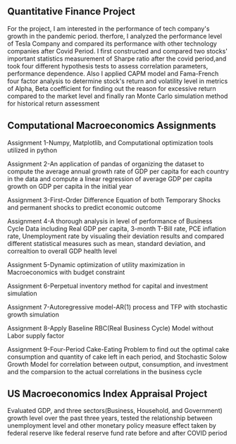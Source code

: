## Quantitative Finance Project

For the project, I am interested in the performance of tech company's growth in the pandemic period. therfore, I analyzed the performance level of Tesla Company and compared its performance with other technology companies after Covid Period. I first constructed and compared two stocks' important statistics measurement of Sharpe ratio after the covid period,and took four different hypothesis tests to assess correlation parameters, performance dependence. Also I applied CAPM model and Fama-French four factor analysis to determine stock's return and volatility level in metrics of Alpha, Beta coefficient for finding out the reason for excessive return compared to the market level and finally ran Monte Carlo simulation method for historical return assessment


## Computational Macroeconomics Assignments

Assignment 1-Numpy, Matplotlib, and Computational optimization tools utilized in python

Assignment 2-An application of pandas of organizing the dataset to compute the average annual growth rate of GDP per capita for each country in the data and compute a linear regression of average GDP per capita growth on GDP per capita in the initial year

Assignment 3-First-Order Difference Equation of both Temporary Shocks and permanent shocks to predict economic outcome

Assignment 4-A thorough analysis in level of performance of Business Cycle Data including Real GDP per capita, 3-month T-Bill rate, PCE inflation rate, Unemployment rate by visualing their deviation results and compared different statistical measures such as mean, standard deviation, and correaltion to overall GDP health level

Assignment 5-Dynamic optimization of utility maximization in Macroeconomics with budget constraint

Assignment 6-Perpetual inventory method for capital and investment simulation

Assignment 7-Autoregressive model-AR(1) process and TFP with stochastic growth simulation

Assignment 8-Apply Baseline RBC(Real Business Cycle) Model without Labor supply factor


Assignment 9-Four-Period Cake-Eating Problem to find out the optimal cake consumption and quantity of cake left in each period, and Stochastic Solow Growth Model for correlation between output, consumption, and investment and the comparsion to the actual correlations in the business cycle


## US Macroeconomics Index Appraisal Project

Evaluated GDP, and three sectors(Business, Household, and Government) growth level over the past three years, tested the relationship between unemployment level and other monetary policy measure effect taken by federal reserve like federal reserve fund rate before and after COVID period
